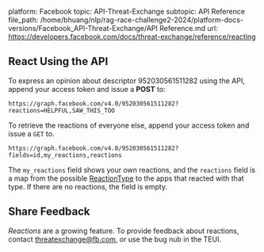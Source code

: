 platform: Facebook
topic: API-Threat-Exchange
subtopic: API Reference
file_path: /home/bhuang/nlp/rag-race-challenge2-2024/platform-docs-versions/Facebook_API-Threat-Exchange/API Reference.md
url: https://developers.facebook.com/docs/threat-exchange/reference/reacting

## React Using the API

To express an opinion about descriptor 952030561511282 using the API, append your access token and issue a **POST** to:

    https://graph.facebook.com/v4.0/952030561511282?reactions=HELPFUL,SAW_THIS_TOO
    
    

To retrieve the reactions of everyone else, append your access token and issue a `GET` to.

    https://graph.facebook.com/v4.0/952030561511282?fields=id,my_reactions,reactions
    
    

The `my_reactions` field shows your own reactions, and the `reactions` field is a map from the possible [ReactionType](https://developers.facebook.com/docs/threat-exchange/reference/apis/reaction-type) to the apps that reacted with that type. If there are no reactions, the field is empty.

## Share Feedback

_Reactions_ are a growing feature. To provide feedback about reactions, contact threatexchange@fb.com, or use the bug nub in the TEUI.